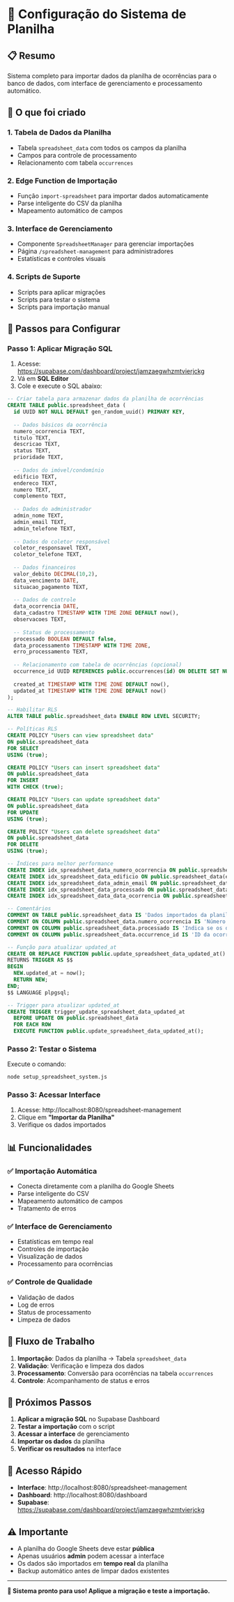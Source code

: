 # 🚀 Configuração do Sistema de Planilha

## 📋 Resumo
Sistema completo para importar dados da planilha de ocorrências para o banco de dados, com interface de gerenciamento e processamento automático.

## 🎯 O que foi criado

### 1. **Tabela de Dados da Planilha**
- Tabela `spreadsheet_data` com todos os campos da planilha
- Campos para controle de processamento
- Relacionamento com tabela `occurrences`

### 2. **Edge Function de Importação**
- Função `import-spreadsheet` para importar dados automaticamente
- Parse inteligente do CSV da planilha
- Mapeamento automático de campos

### 3. **Interface de Gerenciamento**
- Componente `SpreadsheetManager` para gerenciar importações
- Página `/spreadsheet-management` para administradores
- Estatísticas e controles visuais

### 4. **Scripts de Suporte**
- Scripts para aplicar migrações
- Scripts para testar o sistema
- Scripts para importação manual

## 🔧 Passos para Configurar

### Passo 1: Aplicar Migração SQL
1. Acesse: https://supabase.com/dashboard/project/jamzaegwhzmtvierjckg
2. Vá em **SQL Editor**
3. Cole e execute o SQL abaixo:

```sql
-- Criar tabela para armazenar dados da planilha de ocorrências
CREATE TABLE public.spreadsheet_data (
  id UUID NOT NULL DEFAULT gen_random_uuid() PRIMARY KEY,
  
  -- Dados básicos da ocorrência
  numero_ocorrencia TEXT,
  titulo TEXT,
  descricao TEXT,
  status TEXT,
  prioridade TEXT,
  
  -- Dados do imóvel/condomínio
  edificio TEXT,
  endereco TEXT,
  numero TEXT,
  complemento TEXT,
  
  -- Dados do administrador
  admin_nome TEXT,
  admin_email TEXT,
  admin_telefone TEXT,
  
  -- Dados do coletor responsável
  coletor_responsavel TEXT,
  coletor_telefone TEXT,
  
  -- Dados financeiros
  valor_debito DECIMAL(10,2),
  data_vencimento DATE,
  situacao_pagamento TEXT,
  
  -- Dados de controle
  data_ocorrencia DATE,
  data_cadastro TIMESTAMP WITH TIME ZONE DEFAULT now(),
  observacoes TEXT,
  
  -- Status de processamento
  processado BOOLEAN DEFAULT false,
  data_processamento TIMESTAMP WITH TIME ZONE,
  erro_processamento TEXT,
  
  -- Relacionamento com tabela de ocorrências (opcional)
  occurrence_id UUID REFERENCES public.occurrences(id) ON DELETE SET NULL,
  
  created_at TIMESTAMP WITH TIME ZONE DEFAULT now(),
  updated_at TIMESTAMP WITH TIME ZONE DEFAULT now()
);

-- Habilitar RLS
ALTER TABLE public.spreadsheet_data ENABLE ROW LEVEL SECURITY;

-- Políticas RLS
CREATE POLICY "Users can view spreadsheet data" 
ON public.spreadsheet_data 
FOR SELECT 
USING (true);

CREATE POLICY "Users can insert spreadsheet data" 
ON public.spreadsheet_data 
FOR INSERT 
WITH CHECK (true);

CREATE POLICY "Users can update spreadsheet data" 
ON public.spreadsheet_data 
FOR UPDATE 
USING (true);

CREATE POLICY "Users can delete spreadsheet data" 
ON public.spreadsheet_data 
FOR DELETE 
USING (true);

-- Índices para melhor performance
CREATE INDEX idx_spreadsheet_data_numero_ocorrencia ON public.spreadsheet_data(numero_ocorrencia);
CREATE INDEX idx_spreadsheet_data_edificio ON public.spreadsheet_data(edificio);
CREATE INDEX idx_spreadsheet_data_admin_email ON public.spreadsheet_data(admin_email);
CREATE INDEX idx_spreadsheet_data_processado ON public.spreadsheet_data(processado);
CREATE INDEX idx_spreadsheet_data_data_ocorrencia ON public.spreadsheet_data(data_ocorrencia);

-- Comentários
COMMENT ON TABLE public.spreadsheet_data IS 'Dados importados da planilha de ocorrências';
COMMENT ON COLUMN public.spreadsheet_data.numero_ocorrencia IS 'Número da ocorrência na planilha';
COMMENT ON COLUMN public.spreadsheet_data.processado IS 'Indica se os dados foram processados e importados para a tabela occurrences';
COMMENT ON COLUMN public.spreadsheet_data.occurrence_id IS 'ID da ocorrência criada a partir destes dados';

-- Função para atualizar updated_at
CREATE OR REPLACE FUNCTION public.update_spreadsheet_data_updated_at()
RETURNS TRIGGER AS $$
BEGIN
  NEW.updated_at = now();
  RETURN NEW;
END;
$$ LANGUAGE plpgsql;

-- Trigger para atualizar updated_at
CREATE TRIGGER trigger_update_spreadsheet_data_updated_at
  BEFORE UPDATE ON public.spreadsheet_data
  FOR EACH ROW
  EXECUTE FUNCTION public.update_spreadsheet_data_updated_at();
```

### Passo 2: Testar o Sistema
Execute o comando:
```bash
node setup_spreadsheet_system.js
```

### Passo 3: Acessar Interface
1. Acesse: http://localhost:8080/spreadsheet-management
2. Clique em **"Importar da Planilha"**
3. Verifique os dados importados

## 📊 Funcionalidades

### ✅ Importação Automática
- Conecta diretamente com a planilha do Google Sheets
- Parse inteligente do CSV
- Mapeamento automático de campos
- Tratamento de erros

### ✅ Interface de Gerenciamento
- Estatísticas em tempo real
- Controles de importação
- Visualização de dados
- Processamento para ocorrências

### ✅ Controle de Qualidade
- Validação de dados
- Log de erros
- Status de processamento
- Limpeza de dados

## 🔄 Fluxo de Trabalho

1. **Importação**: Dados da planilha → Tabela `spreadsheet_data`
2. **Validação**: Verificação e limpeza dos dados
3. **Processamento**: Conversão para ocorrências na tabela `occurrences`
4. **Controle**: Acompanhamento de status e erros

## 🎯 Próximos Passos

1. **Aplicar a migração SQL** no Supabase Dashboard
2. **Testar a importação** com o script
3. **Acessar a interface** de gerenciamento
4. **Importar os dados** da planilha
5. **Verificar os resultados** na interface

## 📱 Acesso Rápido

- **Interface**: http://localhost:8080/spreadsheet-management
- **Dashboard**: http://localhost:8080/dashboard
- **Supabase**: https://supabase.com/dashboard/project/jamzaegwhzmtvierjckg

## ⚠️ Importante

- A planilha do Google Sheets deve estar **pública**
- Apenas usuários **admin** podem acessar a interface
- Os dados são importados em **tempo real** da planilha
- Backup automático antes de limpar dados existentes

---

**🎉 Sistema pronto para uso! Aplique a migração e teste a importação.**

